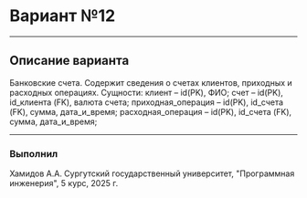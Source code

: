 # Вариант №12
***
## Описание варианта
Банковские счета. Содержит сведения о счетах клиентов, приходных и расходных операциях. Сущности: клиент – id(PK), ФИО; счет – id(PK), id_клиента (FK), валюта счета; приходная_операция – id(PK), id_счета (FK), сумма, дата_и_время; расходная_операция – id(PK), id_счета (FK), сумма, дата_и_время;
***
### Выполнил
Хамидов А.А. Сургутский государственный университет, "Программная инженерия", 5 курс, 2025 г.
